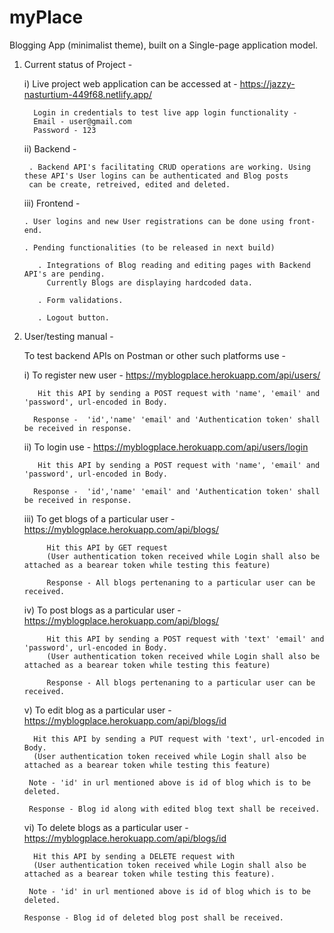 # myPlace
Blogging App (minimalist theme), built on a Single-page application model.

1. Current status of Project -
    
    i) Live project web application can be accessed at - https://jazzy-nasturtium-449f68.netlify.app/
         
         Login in credentials to test live app login functionality -
         Email - user@gmail.com
         Password - 123


    ii) Backend -
    
        . Backend API's facilitating CRUD operations are working. Using these API's User logins can be authenticated and Blog posts 
        can be create, retreived, edited and deleted.
      
    iii) Frontend -
    
       . User logins and new User registrations can be done using front-end.
       
       . Pending functionalities (to be released in next build) 
       
          . Integrations of Blog reading and editing pages with Backend API's are pending. 
            Currently Blogs are displaying hardcoded data.
          
          . Form validations.
          
          . Logout button.
          
2. User/testing manual - 
 
    To test backend APIs on Postman or other such platforms use -
    
      i) To register new user -  https://myblogplace.herokuapp.com/api/users/
      
          Hit this API by sending a POST request with 'name', 'email' and 'password', url-encoded in Body.
          
         Response -  'id','name' 'email' and 'Authentication token' shall be received in response.
          
      ii) To login use - https://myblogplace.herokuapp.com/api/users/login
      
          Hit this API by sending a POST request with 'name', 'email' and 'password', url-encoded in Body.
          
         Response -  'id','name' 'email' and 'Authentication token' shall be received in response.
          
      iii) To get blogs of a particular user - https://myblogplace.herokuapp.com/api/blogs/
      
            Hit this API by GET request 
            (User authentication token received while Login shall also be attached as a bearear token while testing this feature)
       
            Response - All blogs pertenaning to a particular user can be received.
       
       
      iv) To post blogs as a particular user - https://myblogplace.herokuapp.com/api/blogs/
      
            Hit this API by sending a POST request with 'text' 'email' and 'password', url-encoded in Body. 
            (User authentication token received while Login shall also be attached as a bearear token while testing this feature)
       
            Response - All blogs pertenaning to a particular user can be received.      
      
      v) To edit blog as a particular user - https://myblogplace.herokuapp.com/api/blogs/id
      
         Hit this API by sending a PUT request with 'text', url-encoded in Body. 
         (User authentication token received while Login shall also be attached as a bearear token while testing this feature)
      
        Note - 'id' in url mentioned above is id of blog which is to be deleted.
       
        Response - Blog id along with edited blog text shall be received. 
       
     vi) To delete blogs as a particular user - https://myblogplace.herokuapp.com/api/blogs/id
      
         Hit this API by sending a DELETE request with 
         (User authentication token received while Login shall also be attached as a bearear token while testing this feature).
      
        Note - 'id' in url mentioned above is id of blog which is to be deleted.
       
       Response - Blog id of deleted blog post shall be received.
       
       
